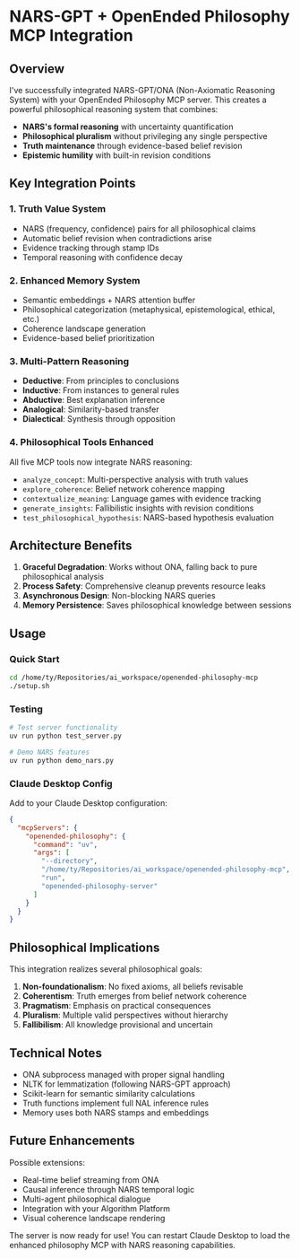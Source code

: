 # NARS-GPT + OpenEnded Philosophy MCP Integration

## Overview

I've successfully integrated NARS-GPT/ONA (Non-Axiomatic Reasoning System) with your OpenEnded Philosophy MCP server. This creates a powerful philosophical reasoning system that combines:

- **NARS's formal reasoning** with uncertainty quantification
- **Philosophical pluralism** without privileging any single perspective  
- **Truth maintenance** through evidence-based belief revision
- **Epistemic humility** with built-in revision conditions

## Key Integration Points

### 1. Truth Value System
- NARS (frequency, confidence) pairs for all philosophical claims
- Automatic belief revision when contradictions arise
- Evidence tracking through stamp IDs
- Temporal reasoning with confidence decay

### 2. Enhanced Memory System
- Semantic embeddings + NARS attention buffer
- Philosophical categorization (metaphysical, epistemological, ethical, etc.)
- Coherence landscape generation
- Evidence-based belief prioritization

### 3. Multi-Pattern Reasoning
- **Deductive**: From principles to conclusions
- **Inductive**: From instances to general rules
- **Abductive**: Best explanation inference
- **Analogical**: Similarity-based transfer
- **Dialectical**: Synthesis through opposition

### 4. Philosophical Tools Enhanced
All five MCP tools now integrate NARS reasoning:
- `analyze_concept`: Multi-perspective analysis with truth values
- `explore_coherence`: Belief network coherence mapping
- `contextualize_meaning`: Language games with evidence tracking
- `generate_insights`: Fallibilistic insights with revision conditions
- `test_philosophical_hypothesis`: NARS-based hypothesis evaluation

## Architecture Benefits

1. **Graceful Degradation**: Works without ONA, falling back to pure philosophical analysis
2. **Process Safety**: Comprehensive cleanup prevents resource leaks
3. **Asynchronous Design**: Non-blocking NARS queries
4. **Memory Persistence**: Saves philosophical knowledge between sessions

## Usage

### Quick Start
```bash
cd /home/ty/Repositories/ai_workspace/openended-philosophy-mcp
./setup.sh
```

### Testing
```bash
# Test server functionality
uv run python test_server.py

# Demo NARS features
uv run python demo_nars.py
```

### Claude Desktop Config
Add to your Claude Desktop configuration:
```json
{
  "mcpServers": {
    "openended-philosophy": {
      "command": "uv",
      "args": [
        "--directory",
        "/home/ty/Repositories/ai_workspace/openended-philosophy-mcp",
        "run",
        "openended-philosophy-server"
      ]
    }
  }
}
```

## Philosophical Implications

This integration realizes several philosophical goals:

1. **Non-foundationalism**: No fixed axioms, all beliefs revisable
2. **Coherentism**: Truth emerges from belief network coherence
3. **Pragmatism**: Emphasis on practical consequences
4. **Pluralism**: Multiple valid perspectives without hierarchy
5. **Fallibilism**: All knowledge provisional and uncertain

## Technical Notes

- ONA subprocess managed with proper signal handling
- NLTK for lemmatization (following NARS-GPT approach)
- Scikit-learn for semantic similarity calculations
- Truth functions implement full NAL inference rules
- Memory uses both NARS stamps and embeddings

## Future Enhancements

Possible extensions:
- Real-time belief streaming from ONA
- Causal inference through NARS temporal logic
- Multi-agent philosophical dialogue
- Integration with your Algorithm Platform
- Visual coherence landscape rendering

The server is now ready for use! You can restart Claude Desktop to load the enhanced philosophy MCP with NARS reasoning capabilities.
